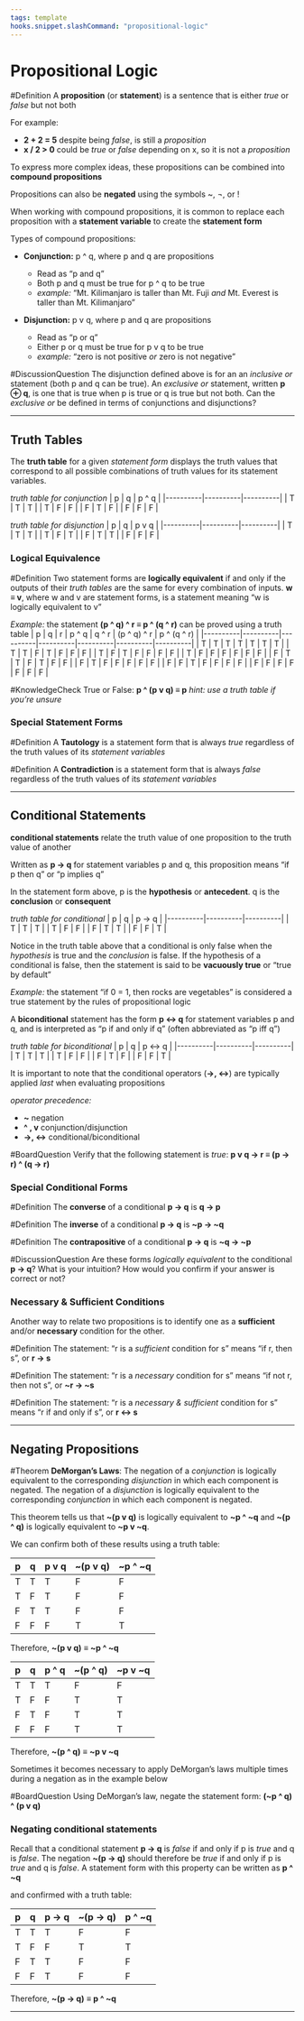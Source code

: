 ```yaml
---
tags: template
hooks.snippet.slashCommand: "propositional-logic"
---
```


# Propositional Logic

#Definition A **proposition** (or **statement**) is a sentence that is either _true_ or _false_ but not both

For example:
* **2 + 2 = 5**  despite being _false_, is still a _proposition_
* **x / 2 > 0**  could be _true_ or _false_ depending on x, so it is not a _proposition_

To express more complex ideas, these propositions can be combined into **compound propositions**

Propositions can also be **negated** using the symbols ~, ¬, or !

When working with compound propositions, it is common to replace each proposition with a **statement variable** to create the **statement form**

Types of compound propositions:
* **Conjunction:** p ^ q, where p and q are propositions
  * Read as “p and q”
  * Both p and q must be true for p ^ q to be true
  * _example:_ “Mt. Kilimanjaro is taller than Mt. Fuji _and_ Mt. Everest is taller than Mt. Kilimanjaro”
    
* **Disjunction:** p v q, where p and q are propositions
  * Read as “p or q”
  * Either p or q must be true for p v q to be true
  * _example:_ “zero is not positive _or_ zero is not negative”

#DiscussionQuestion The disjunction defined above is for an an _inclusive or_ statement (both p and q can be true). An _exclusive or_ statement, written **p ⊕ q**, is one that is true when p is true or q is true but not both. Can the _exclusive or_ be defined in terms of conjunctions and disjunctions?

---

## Truth Tables

The **truth table** for a given _statement form_ displays the truth values that correspond to all possible combinations of truth values for its statement variables.

_truth table for conjunction_
| p | q | p ^ q |
|----------|----------|----------|
| T | T | T |
| T | F | F |
| F | T | F |
| F | F | F |

_truth table for disjunction_
| p | q | p v q |
|----------|----------|----------|
| T | T | T |
| T | F | T |
| F | T | T |
| F | F | F |

### Logical Equivalence

#Definition Two statement forms are **logically equivalent** if and only if the outputs of their _truth tables_ are the same for every combination of inputs. **w ≡ v**, where w and v are statement forms, is a statement meaning “w is logically equivalent to v”

_Example:_ the statement **(p ^ q) ^ r ≡ p ^ (q ^ r)** can be proved using a truth table
| p | q | r | p ^ q | q ^ r | (p ^ q) ^ r | p ^ (q ^ r) |
|----------|----------|----------|----------|----------|----------|----------|
| T | T | T | T | T | T | T |
| T | T | F | T | F | F | F |
| T | F | T | F | F | F | F |
| T | F | F | F | F | F | F |
| F | T | T | F | T | F | F | 
| F | T | F | F | F | F | F |
| F | F | T | F | F | F | F |
| F | F | F | F | F | F | F |

#KnowledgeCheck True or False: **p ^ (p v q) ≡ p**
_hint: use a truth table if you’re unsure_

### Special Statement Forms

#Definition A **Tautology** is a statement form that is always _true_ regardless of the truth values of its _statement variables_

#Definition A **Contradiction** is a statement form that is always _false_ regardless of the truth values of its _statement variables_

---
 
## Conditional Statements

**conditional statements** relate the truth value of one proposition to the truth value of another

Written as **p -> q** for statement variables p and q, this proposition means “if p then q” or “p implies q”

In the statement form above, p is the **hypothesis** or **antecedent**.
q is the **conclusion** or **consequent**

_truth table for conditional_
| p | q | p -> q |
|----------|----------|----------|
| T | T | T |
| T | F | F |
| F | T | T |
| F | F | T |

Notice in the truth table above that a conditional is only false when the _hypothesis_ is true and the _conclusion_ is false. If the hypothesis of a conditional is false, then the statement is said to be **vacuously true** or “true by default”

_Example:_ the statement “if 0 = 1, then rocks are vegetables” is considered a true statement by the rules of propositional logic

A **biconditional** statement has the form **p <-> q** for statement variables p and q, and is interpreted as “p if and only if q” (often abbreviated as “p iff q”)

_truth table for biconditional_
| p | q | p <-> q |
|----------|----------|----------|
| T | T | T |
| T | F | F |
| F | T | F |
| F | F | T |

It is important to note that the conditional operators (**->, <->**) are typically applied _last_ when evaluating propositions

_operator precedence:_
* **~** negation
* **^ , v** conjunction/disjunction 
* **->, <->** conditional/biconditional

#BoardQuestion Verify that the following statement is _true_: **p v q -> r ≡ (p -> r) ^ (q -> r)**

### Special Conditional Forms

#Definition The **converse** of a conditional **p -> q** is **q -> p**

#Definition The **inverse** of a conditional **p -> q** is **~p -> ~q**

#Definition The **contrapositive** of a conditional **p -> q** is **~q -> ~p**

#DiscussionQuestion Are these forms _logically equivalent_ to the conditional **p -> q**? What is your intuition? How would you confirm if your answer is correct or not?

### Necessary & Sufficient Conditions

Another way to relate two propositions is to identify one as a **sufficient** and/or **necessary** condition for the other.

#Definition The statement: “r is a _sufficient_ condition for s”
means “if r, then s”, or **r -> s**

#Definition The statement: “r is a _necessary_ condition for s”
means “if not r, then not s”, or **~r -> ~s**

#Definition The statement: “r is a _necessary & sufficient_ condition for s” means “r if and only if s”, or **r <-> s**

---

## Negating Propositions

#Theorem **DeMorgan’s Laws**: The negation of a _conjunction_ is logically equivalent to the corresponding _disjunction_ in which each component is negated. The negation of a _disjunction_ is logically equivalent to the corresponding _conjunction_ in which each component is negated.

This theorem tells us that **~(p v q)** is logically equivalent to **~p ^ ~q**
and **~(p ^ q)** is logically equivalent to **~p v ~q**.

We can confirm both of these results using a truth table:

| p | q | p v q | ~(p v q) | ~p ^ ~q |
|----------|----------|----------|----------|----------|
| T | T | T | F | F |
| T | F | T | F | F |
| F | T | T | F | F |
| F | F | F | T | T |

Therefore, **~(p v q)** ≡ **~p ^ ~q**

| p | q | p ^ q | ~(p ^ q) | ~p v ~q |
|----------|----------|----------|----------|----------|
| T | T | T | F | F |
| T | F | F | T | T |
| F | T | F | T | T |
| F | F | F | T | T |

Therefore, **~(p ^ q)** ≡ **~p v ~q**

Sometimes it becomes necessary to apply DeMorgan’s laws multiple times during a negation as in the example below

#BoardQuestion Using DeMorgan’s law, negate the statement form:        **(~p ^ q) ^ (p v q)**


### Negating conditional statements

Recall that a conditional statement **p -> q** is _false_ if and only if p is _true_ and q is _false_. The negation **~(p -> q)** should therefore be _true_ if and only if p is _true_ and q is _false_. A statement form with this property can be written as **p ^ ~q**

and confirmed with a truth table:

| p | q | p -> q | ~(p -> q) | p ^ ~q |
|----------|----------|----------|----------|----------|
| T | T | T | F | F |
| T | F | F | T | T |
| F | T | T | F | F |
| F | F | T | F | F |

Therefore, **~(p -> q)** ≡ **p ^ ~q**

---

